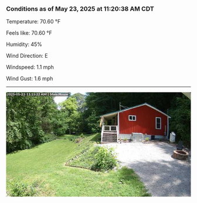 ### Conditions as of May 23, 2025 at 11:20:38 AM CDT 

Temperature: 70.60 &deg;F

Feels like: 70.60 &deg;F

Humidity: 45%

Wind Direction: E

Windspeed: 1.1 mph

Wind Gust: 1.6 mph

---

<img src="./images/latest.jpeg"/>


